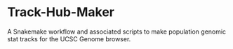 # Track-Hub-Maker
A Snakemake workflow and associated scripts to make population genomic stat tracks for the UCSC Genome browser.
